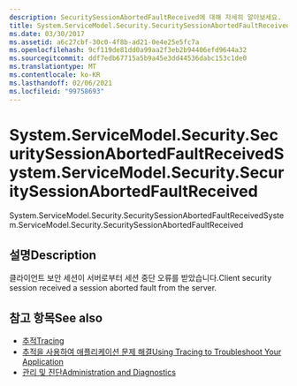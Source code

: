 ```yaml
---
description: SecuritySessionAbortedFaultReceived에 대해 자세히 알아보세요.
title: System.ServiceModel.Security.SecuritySessionAbortedFaultReceived
ms.date: 03/30/2017
ms.assetid: a6c27cbf-30c0-4f8b-ad21-0e4e25e5fc7a
ms.openlocfilehash: 9cf119de81dd0a99aa2f3eb2b94406efd9644a32
ms.sourcegitcommit: ddf7edb67715a5b9a45e3dd44536dabc153c1de0
ms.translationtype: MT
ms.contentlocale: ko-KR
ms.lasthandoff: 02/06/2021
ms.locfileid: "99758693"
---
```

# <a name="systemservicemodelsecuritysecuritysessionabortedfaultreceived"></a><span data-ttu-id="e601a-103">System.ServiceModel.Security.SecuritySessionAbortedFaultReceived</span><span class="sxs-lookup"><span data-stu-id="e601a-103">System.ServiceModel.Security.SecuritySessionAbortedFaultReceived</span></span>

<span data-ttu-id="e601a-104">System.ServiceModel.Security.SecuritySessionAbortedFaultReceived</span><span class="sxs-lookup"><span data-stu-id="e601a-104">System.ServiceModel.Security.SecuritySessionAbortedFaultReceived</span></span>  
  
## <a name="description"></a><span data-ttu-id="e601a-105">설명</span><span class="sxs-lookup"><span data-stu-id="e601a-105">Description</span></span>  

 <span data-ttu-id="e601a-106">클라이언트 보안 세션이 서버로부터 세션 중단 오류를 받았습니다.</span><span class="sxs-lookup"><span data-stu-id="e601a-106">Client security session received a session aborted fault from the server.</span></span>  
  
## <a name="see-also"></a><span data-ttu-id="e601a-107">참고 항목</span><span class="sxs-lookup"><span data-stu-id="e601a-107">See also</span></span>

- [<span data-ttu-id="e601a-108">추적</span><span class="sxs-lookup"><span data-stu-id="e601a-108">Tracing</span></span>](index.md)
- [<span data-ttu-id="e601a-109">추적을 사용하여 애플리케이션 문제 해결</span><span class="sxs-lookup"><span data-stu-id="e601a-109">Using Tracing to Troubleshoot Your Application</span></span>](using-tracing-to-troubleshoot-your-application.md)
- [<span data-ttu-id="e601a-110">관리 및 진단</span><span class="sxs-lookup"><span data-stu-id="e601a-110">Administration and Diagnostics</span></span>](../index.md)

